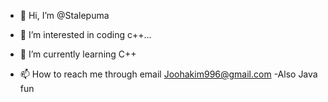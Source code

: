 - 👋 Hi, I’m @Stalepuma
- 👀 I’m interested in coding c++...
- 🌱 I’m currently learning C++

- 📫 How to reach me through email Joohakim996@gmail.com
-Also Java fun

